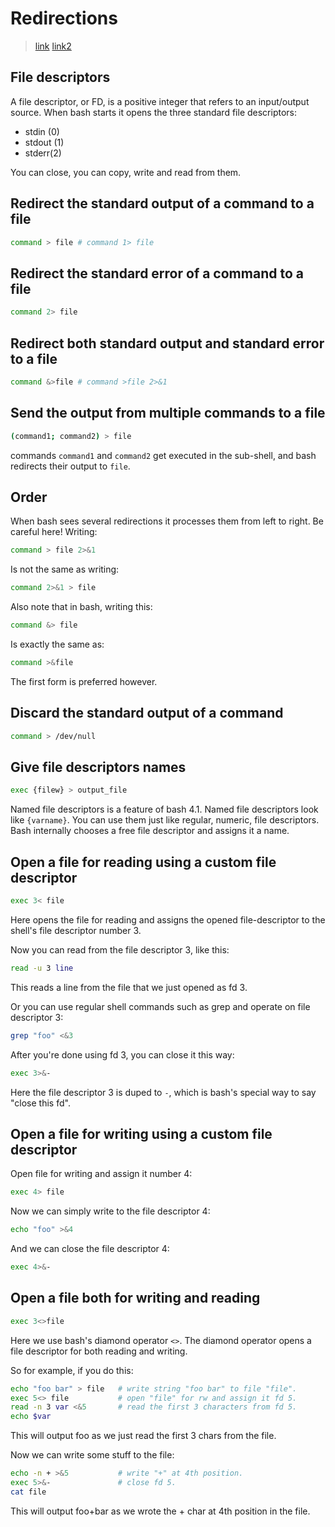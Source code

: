 # Redirections

> [link](https://catonmat.net/bash-one-liners-explained-part-three)
> [link2](https://thoughtbot.com/blog/input-output-redirection-in-the-shell)

## File descriptors

A file descriptor, or FD, is a positive integer that refers to an input/output source. When bash starts it opens the three standard file descriptors:

- stdin (0)
- stdout (1)
- stderr(2)

You can close, you can copy, write and read from them.

## Redirect the standard output of a command to a file

```bash
command > file # command 1> file
```

## Redirect the standard error of a command to a file

```bash
command 2> file
```

## Redirect both standard output and standard error to a file

```bash
command &>file # command >file 2>&1
```

## Send the output from multiple commands to a file

```bash
(command1; command2) > file
```

commands `command1` and `command2` get executed in the sub-shell, and bash redirects their output to `file`.

## Order

When bash sees several redirections it processes them from left to right. Be careful here! Writing:

```bash
command > file 2>&1
```

Is not the same as writing:

```bash
command 2>&1 > file
```

Also note that in bash, writing this:

```bash
command &> file
```

Is exactly the same as:

```bash
command >&file
```

The first form is preferred however.

## Discard the standard output of a command

```bash
command > /dev/null
```

## Give file descriptors names

```bash
exec {filew} > output_file
```

Named file descriptors is a feature of bash 4.1. Named file descriptors look like `{varname}`. You can use them just like regular, numeric, file descriptors. Bash internally chooses a free file descriptor and assigns it a name.

## Open a file for reading using a custom file descriptor

```bash
exec 3< file
```

Here opens the file for reading and assigns the opened file-descriptor to the shell's file descriptor number 3.

Now you can read from the file descriptor 3, like this:

```bash
read -u 3 line
```

This reads a line from the file that we just opened as fd 3.

Or you can use regular shell commands such as grep and operate on file descriptor 3:

```bash
grep "foo" <&3
```

After you're done using fd 3, you can close it this way:

```bash
exec 3>&-
```

Here the file descriptor 3 is duped to `-`, which is bash's special way to say "close this fd".

## Open a file for writing using a custom file descriptor

Open file for writing and assign it number 4:

```bash
exec 4> file
```

Now we can simply write to the file descriptor 4:

```bash
echo "foo" >&4
```

And we can close the file descriptor 4:

```bash
exec 4>&-
```

## Open a file both for writing and reading

```bash
exec 3<>file
```

Here we use bash's diamond operator `<>`. The diamond operator opens a file descriptor for both reading and writing.

So for example, if you do this:

```bash
echo "foo bar" > file   # write string "foo bar" to file "file".
exec 5<> file           # open "file" for rw and assign it fd 5.
read -n 3 var <&5       # read the first 3 characters from fd 5.
echo $var
```

This will output foo as we just read the first 3 chars from the file.

Now we can write some stuff to the file:

```bash
echo -n + >&5           # write "+" at 4th position.
exec 5>&-               # close fd 5.
cat file
```

This will output foo+bar as we wrote the + char at 4th position in the file.

